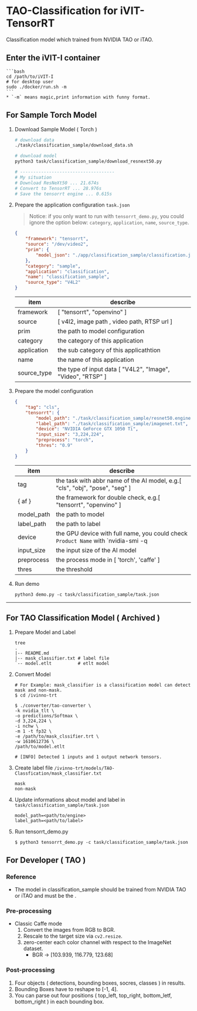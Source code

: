# TAO-Classification for iVIT-TensorRT
Classification model which trained from NVIDIA TAO or iTAO.

## Enter the iVIT-I container
    ```bash
    cd /path/to/iVIT-I
    # for desktop user
    sudo ./docker/run.sh -m
    ```
    * `-m` means magic,print information with funny format.

## For Sample Torch Model
1. Download Sample Model ( Torch )
    ```bash
    # download data
    ./task/classification_sample/download_data.sh

    # download model
    python3 task/classification_sample/download_resnext50.py

    # ------------------------------------
    # My situation
    # Download ResNeXt50 ... 21.674s
    # Convert to TensorRT ... 28.976s
    # Save the tensorrt engine ... 0.615s
    ```
2. Prepare the application configuration `task.json`
    
    > Notice: 
    > if you only want to run with `tensorrt_demo.py`, you could ignore the option below: `category`, `application`, `name`, `source_type`.

    ```json
    {
        "framework": "tensorrt",
        "source": "/dev/video2",
        "prim": {
            "model_json": "./app/classification_sample/classification.json"
        },
        "category": "sample",
        "application": "classification",
        "name": "classification_sample",
        "source_type": "V4L2"
    }
    ```
    |   item        |   describe   
    |   ---         |   ----        
    |   framework   |   [ "tensorrt", "openvino" ]
    |   source  |   [ v4l2, image path , video path, RTSP url ]
    |   prim        |   the path to model configuration
    |   category    |   the category of this application
    |   application |   the sub category of this applicathtion
    |   name    |   the name of this application
    |   source_type  |   the type of input data [ "V4L2", "Image", "Video", "RTSP" ]

3. Prepare the model configuration
    ```json
    {
        "tag": "cls",
        "tensorrt": {
            "model_path": "./task/classification_sample/resnet50.engine",
            "label_path": "./task/classification_sample/imagenet.txt",
            "device": "NVIDIA GeForce GTX 1050 Ti",
            "input_size": "3,224,224",
            "preprocess": "torch",
            "thres": "0.9"
        }
    }
    ```
    |   item        |   describe   
    |   ---         |   ----        
    |   tag         |   the task with abbr name of the AI model, e.g.[ "cls", "obj", "pose", "seg" ]
    |   { af }      |   the framework for double check, e.g.[ "tensorrt", "openvino" ]
    |   model_path  |   the path to model
    |   label_path  |   the path to label
    |   device      |   the GPU device with full name, you could check `Product Name` with `nvidia-smi -q | less`
    |   input_size  |   the input size of the AI model
    |   preprocess  |   the process mode in [ 'torch', 'caffe' ]
    |   thres       |   the threshold
4. Run demo
    ```
    python3 demo.py -c task/classification_sample/task.json
    ```

---

## For TAO Classification Model ( Archived )
1. Prepare Model and Label
    ```shell
    tree
    .
    |-- README.md
    |-- mask_classifier.txt # label file
    `-- model.etlt          # etlt model
    ```
2. Convert Model
    ```shell
    # For Example: mask_classifier is a classification model can detect mask and non-mask.
    $ cd /ivinno-trt

    $ ./converter/tao-converter \
    -k nvidia_tlt \
    -o predictions/Softmax \
    -d 3,224,224 \
    -i nchw \
    -m 1 -t fp32 \
    -e /path/to/mask_clssifier.trt \
    -w 1610612736 \
    /path/to/model.etlt

    # [INFO] Detected 1 inputs and 1 output network tensors.
    ```
3. Create label file `/ivinno-trt/models/TAO-Classfication/mask_classifier.txt`
    ```
    mask
    non-mask
    ```
4. Update informations about model and label in `task/classification_sample/task.json`
    ```
    model_path=<path/to/engine>
    label_path=<path/to/label>
    ```
5. Run tensorrt_demo.py
    ```
    $ python3 tensorrt_demo.py -c task/classification_sample/task.json
    ```

## For Developer ( TAO )

### Reference
* The model in classification_sample should be trained from NVIDIA TAO or iTAO and must be the .

### Pre-processing
* Classic Caffe mode
  1. Convert the images from RGB to BGR.
  2. Rescale to the target size via `cv2.resize`.
  3. zero-center each color channel with respect to the ImageNet dataset.
      * BGR -> [103.939, 116.779, 123.68]

### Post-processing
1. Four objects ( detections, bounding boxes, socres, classes ) in results.
2. Bounding Boxes have to reshape to [-1, 4].
3. You can parse out four positions ( top_left, top_right, bottom_letf, bottom_right ) in each bounding box.